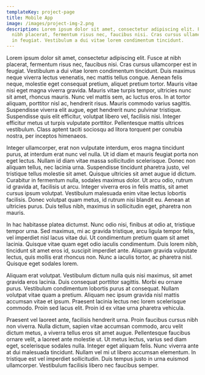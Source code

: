 ```yaml
---
templateKey: project-page
title: Mobile App
image: /images/project-img-2.png
description: Lorem ipsum dolor sit amet, consectetur adipiscing elit. Fusce at
  nibh placerat, fermentum risus nec, faucibus nisi. Cras cursus ullamcorper est
  in feugiat. Vestibulum a dui vitae lorem condimentum tincidunt.
---
```

Lorem ipsum dolor sit amet, consectetur adipiscing elit. Fusce at nibh placerat, fermentum risus nec, faucibus nisi. Cras cursus ullamcorper est in feugiat. Vestibulum a dui vitae lorem condimentum tincidunt. Duis maximus neque viverra lectus venenatis, nec mattis tellus congue. Aenean felis neque, molestie eget consequat pretium, aliquet pretium tortor. Mauris vitae nisi eget magna viverra gravida. Mauris vitae turpis tempor, ultricies nunc sit amet, rhoncus mauris. Nunc vel mattis sem, ac luctus eros. In at tortor aliquam, porttitor nisl ac, hendrerit risus. Mauris commodo varius sagittis. Suspendisse viverra elit augue, eget hendrerit nunc pulvinar tristique. Suspendisse quis elit efficitur, volutpat libero vel, facilisis nisi. Integer efficitur metus ut turpis vulputate porttitor. Pellentesque mattis ultrices vestibulum. Class aptent taciti sociosqu ad litora torquent per conubia nostra, per inceptos himenaeos.

Integer ullamcorper, erat non vulputate interdum, eros magna tincidunt purus, at interdum erat nunc vel nulla. Ut id diam et mauris feugiat porta non eget lectus. Nullam id diam vitae massa sollicitudin scelerisque. Donec non aliquam tellus, nec lacinia urna. Suspendisse tincidunt pharetra justo, vel tristique tellus molestie sit amet. Quisque ultricies sit amet augue id dictum. Curabitur in fermentum nulla, sodales maximus dolor. Ut arcu odio, rutrum id gravida at, facilisis ut arcu. Integer viverra eros in felis mattis, sit amet cursus ipsum volutpat. Vestibulum malesuada enim vitae lectus lobortis facilisis. Donec volutpat quam metus, id rutrum nisi blandit eu. Aenean at ultricies purus. Duis tellus nibh, maximus in sollicitudin eget, pharetra non mauris.

In hac habitasse platea dictumst. Nunc odio nisi, finibus at odio at, tristique tempor urna. Sed maximus, mi ac gravida tristique, arcu ligula tempor felis, vel imperdiet nisl lacus vitae dui. Ut condimentum pretium quam sit amet lacinia. Quisque vitae quam eget odio iaculis condimentum. Duis lorem nibh, tincidunt sit amet eros id, suscipit imperdiet ante. Aliquam gravida vulputate lectus, quis mollis erat rhoncus non. Nunc a iaculis tortor, ac pharetra nisl. Quisque eget sodales lorem.

Aliquam erat volutpat. Vestibulum dictum nulla quis nisi maximus, sit amet gravida eros lacinia. Duis consequat porttitor sagittis. Morbi eu ornare purus. Vestibulum condimentum lobortis purus at consequat. Nullam volutpat vitae quam a pretium. Aliquam nec ipsum gravida nisl mattis accumsan vitae et ipsum. Praesent lacinia lectus nec lorem scelerisque commodo. Proin sed lacus elit. Proin id ex vitae urna pharetra vehicula.

Praesent vel laoreet ante, facilisis hendrerit urna. Proin faucibus cursus nibh non viverra. Nulla dictum, sapien vitae accumsan commodo, arcu velit dictum metus, a viverra tellus eros sit amet augue. Pellentesque faucibus ornare velit, a laoreet ante molestie ut. Ut metus lectus, varius sed diam eget, scelerisque sodales nulla. Integer eget aliquam felis. Nunc viverra ante at dui malesuada tincidunt. Nullam vel mi ut libero accumsan elementum. In tristique est vel imperdiet sollicitudin. Duis tempus justo in urna euismod ullamcorper. Vestibulum facilisis libero nec faucibus semper.